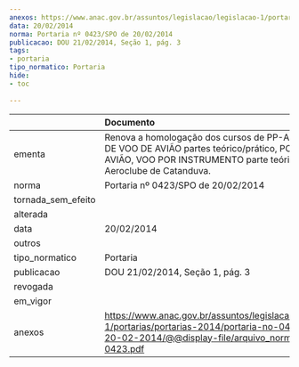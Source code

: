 ```yaml
---
anexos: https://www.anac.gov.br/assuntos/legislacao/legislacao-1/portarias/portarias-2014/portaria-no-0423-spo-de-20-02-2014/@@display-file/arquivo_norma/PA2014-0423.pdf
data: 20/02/2014
norma: Portaria nº 0423/SPO de 20/02/2014
publicacao: DOU 21/02/2014, Seção 1, pág. 3
tags:
- portaria
tipo_normatico: Portaria
hide: 
- toc 
 
---
```


|                    | Documento                                                                                                                                                                |
|:-------------------|:-------------------------------------------------------------------------------------------------------------------------------------------------------------------------|
| ementa             | Renova a homologação dos cursos de PP-A, INSTRUTOR DE VOO DE AVIÃO partes teórico/prático, PC/IFR DE AVIÃO, VOO POR INSTRUMENTO parte teórica do Aeroclube de Catanduva. |
| norma              | Portaria nº 0423/SPO de 20/02/2014                                                                                                                                       |
| tornada_sem_efeito |                                                                                                                                                                          |
| alterada           |                                                                                                                                                                          |
| data               | 20/02/2014                                                                                                                                                               |
| outros             |                                                                                                                                                                          |
| tipo_normatico     | Portaria                                                                                                                                                                 |
| publicacao         | DOU 21/02/2014, Seção 1, pág. 3                                                                                                                                          |
| revogada           |                                                                                                                                                                          |
| em_vigor           |                                                                                                                                                                          |
| anexos             | https://www.anac.gov.br/assuntos/legislacao/legislacao-1/portarias/portarias-2014/portaria-no-0423-spo-de-20-02-2014/@@display-file/arquivo_norma/PA2014-0423.pdf        |